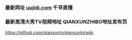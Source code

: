 ### 最新网址 [uujidi.com](http://www.uujidi.com/?qianxunzhibo) 千寻直播
### 最新高清大秀TV视频地址 QIANXUNZHIBO地址发布页

https://github.com/qianxuntv/qianxuntv/wiki

